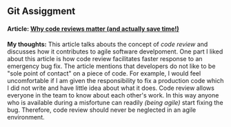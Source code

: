 ## Git Assiggment

#### Article: [Why code reviews matter (and actually save time!)](https://www.atlassian.com/agile/software-development/code-reviews)

**My thoughts:** This article talks abouts the concept of *code review* and discusses how it contributes to
agile software develpoment. One part I liked about this article is how code review facilitates faster response to
an emergency bug fix. The article mentions that developers do not like to be "sole point of contact" on a piece of code. For example, I would feel uncomfortable if I am given the responsibility to fix a production code which I did not write and have little idea about what it does. Code review allows everyone in the team to know about each other's work. In this way anyone who is available during a misfortune can readily *(being agile)* start fixing the bug. Therefore, code review should never be neglected in an agile environment.  

